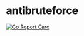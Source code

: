 # antibruteforce
[![Go Report Card](https://goreportcard.com/badge/github.com/Brialius/antibruteforce)](https://goreportcard.com/report/github.com/Brialius/antibruteforce)
